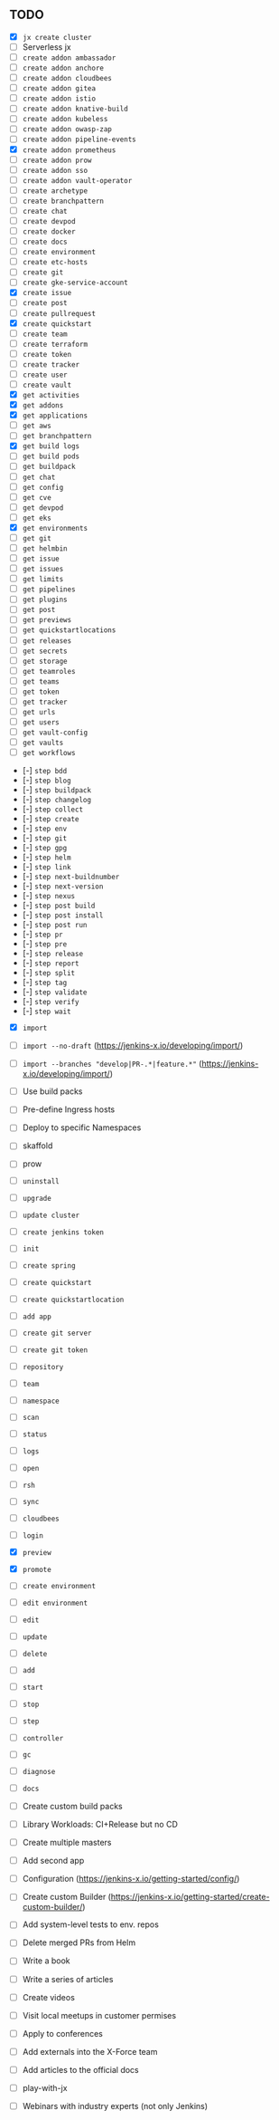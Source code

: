 ## TODO

- [X] `jx create cluster`
- [ ] Serverless jx
- [ ] `create addon ambassador`
- [ ] `create addon anchore`
- [ ] `create addon cloudbees`
- [ ] `create addon gitea`
- [ ] `create addon istio`
- [ ] `create addon knative-build`
- [ ] `create addon kubeless`
- [ ] `create addon owasp-zap`
- [ ] `create addon pipeline-events`
- [X] `create addon prometheus`
- [ ] `create addon prow`
- [ ] `create addon sso`
- [ ] `create addon vault-operator`
- [ ] `create archetype`
- [ ] `create branchpattern`
- [ ] `create chat`
- [ ] `create devpod`
- [ ] `create docker`
- [ ] `create docs`
- [ ] `create environment`
- [ ] `create etc-hosts`
- [ ] `create git`
- [ ] `create gke-service-account`
- [X] `create issue`
- [ ] `create post`
- [ ] `create pullrequest`
- [X] `create quickstart`
- [ ] `create team`
- [ ] `create terraform`
- [ ] `create token`
- [ ] `create tracker`
- [ ] `create user`
- [ ] `create vault`
- [X] `get activities`
- [X] `get addons`
- [X] `get applications`
- [ ] `get aws`
- [ ] `get branchpattern`
- [X] `get build logs`
- [ ] `get build pods`
- [ ] `get buildpack`
- [ ] `get chat`
- [ ] `get config`
- [ ] `get cve`
- [ ] `get devpod`
- [ ] `get eks`
- [X] `get environments`
- [ ] `get git`
- [ ] `get helmbin`
- [ ] `get issue`
- [ ] `get issues`
- [ ] `get limits`
- [ ] `get pipelines`
- [ ] `get plugins`
- [ ] `get post`
- [ ] `get previews`
- [ ] `get quickstartlocations`
- [ ] `get releases`
- [ ] `get secrets`
- [ ] `get storage`
- [ ] `get teamroles`
- [ ] `get teams`
- [ ] `get token`
- [ ] `get tracker`
- [ ] `get urls`
- [ ] `get users`
- [ ] `get vault-config`
- [ ] `get vaults`
- [ ] `get workflows`
- [-] `step bdd`
- [-] `step blog`
- [-] `step buildpack`
- [-] `step changelog`
- [-] `step collect`
- [-] `step create`
- [-] `step env`
- [-] `step git`
- [-] `step gpg`
- [-] `step helm`
- [-] `step link`
- [-] `step next-buildnumber`
- [-] `step next-version`
- [-] `step nexus`
- [-] `step post build`
- [-] `step post install`
- [-] `step post run`
- [-] `step pr`
- [-] `step pre`
- [-] `step release`
- [-] `step report`
- [-] `step split`
- [-] `step tag`
- [-] `step validate`
- [-] `step verify`
- [-] `step wait`
- [X] `import`
- [ ] `import --no-draft` (https://jenkins-x.io/developing/import/)
- [ ] `import --branches "develop|PR-.*|feature.*"` (https://jenkins-x.io/developing/import/)
- [ ] Use build packs
- [ ] Pre-define Ingress hosts
- [ ] Deploy to specific Namespaces
- [ ] skaffold
- [ ] prow 
- [ ] `uninstall`
- [ ] `upgrade`
- [ ] `update cluster`
- [ ] `create jenkins token`
- [ ] `init`
- [ ] `create spring`
- [ ] `create quickstart`
- [ ] `create quickstartlocation`
- [ ] `add app`
- [ ] `create git server`
- [ ] `create git token`
- [ ] `repository`
- [ ] `team`
- [ ] `namespace`
- [ ] `scan`
- [ ] `status`
- [ ] `logs`
- [ ] `open`
- [ ] `rsh`
- [ ] `sync`
- [ ] `cloudbees`
- [ ] `login`
- [X] `preview`
- [X] `promote`
- [ ] `create environment`
- [ ] `edit environment`
- [ ] `edit`
- [ ] `update`
- [ ] `delete`
- [ ] `add` 
- [ ] `start`
- [ ] `stop`
- [ ] `step`
- [ ] `controller`
- [ ] `gc`
- [ ] `diagnose`
- [ ] `docs`
- [ ] Create custom build packs
- [ ] Library Workloads: CI+Release but no CD
- [ ] Create multiple masters
- [ ] Add second app
- [ ] Configuration (https://jenkins-x.io/getting-started/config/)
- [ ] Create custom Builder (https://jenkins-x.io/getting-started/create-custom-builder/)
- [ ] Add system-level tests to env. repos
- [ ] Delete merged PRs from Helm

- [ ] Write a book
- [ ] Write a series of articles
- [ ] Create videos
- [ ] Visit local meetups in customer permises
- [ ] Apply to conferences
- [ ] Add externals into the X-Force team
- [ ] Add articles to the official docs
- [ ] play-with-jx
- [ ] Webinars with industry experts (not only Jenkins)